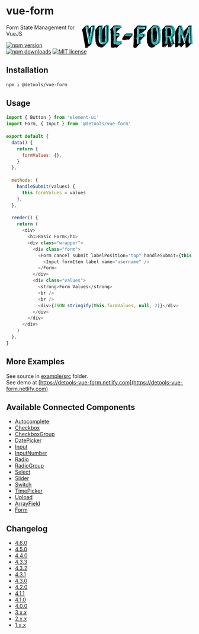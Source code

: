 # vue-form

<img align="right" src="twitter_header_photo_1.png" />

Form State Management for VueJS

[![npm version](http://img.shields.io/npm/v/@detools/vue-form.svg?style=flat)](https://npmjs.org/package/@detools/vue-form 'View this project on npm')
[![npm downloads](https://img.shields.io/npm/dm/@detools/vue-form.svg)](https://npmjs.org/package/@detools/vue-form 'View this project on npm')
[![MIT license](http://img.shields.io/badge/license-MIT-brightgreen.svg)](http://opensource.org/licenses/MIT)

## Installation

```bash
npm i @detools/vue-form
```

## Usage

```js
import { Button } from 'element-ui'
import Form, { Input } from '@detools/vue-form'

export default {
  data() {
    return {
      formValues: {},
    }
  },

  methods: {
    handleSubmit(values) {
      this.formValues = values
    },
  },

  render() {
    return (
      <div>
        <h1>Basic Form</h1>
        <div class="wrapper">
          <div class="form">
            <Form cancel submit labelPosition="top" handleSubmit={this.handleSubmit}>
              <Input formItem label name="username" />
            </Form>
          </div>
          <div class="values">
            <strong>Form Values</strong>
            <br />
            <br />
            <div>{JSON.stringify(this.formValues, null, 2)}</div>
          </div>
        </div>
      </div>
    )
  },
}
```

## More Examples

See source in [example/src](/example/src) folder.  
See demo at [https://detools-vue-form.netlify.com](https://detools-vue-form.netlify.com)

## Available Connected Components

- [Autocomplete](/VueForm/components/ConnectedAutocomplete.js)
- [Checkbox](/VueForm/components/ConnectedCheckbox.js)
- [CheckboxGroup](/VueForm/components/ConnectedCheckboxGroup.js)
- [DatePicker](/VueForm/components/ConnectedDatePicker.js)
- [Input](/VueForm/components/ConnectedInput.js)
- [InputNumber](/VueForm/components/ConnectedInputNumber.js)
- [Radio](/VueForm/components/ConnectedRadio.js)
- [RadioGroup](/VueForm/components/ConnectedRadioGroup.js)
- [Select](/VueForm/components/ConnectedSelect.js)
- [Slider](/VueForm/components/ConnectedSlider.js)
- [Switch](/VueForm/components/ConnectedSwitch.js)
- [TimePicker](/VueForm/components/ConnectedTimePicker.js)
- [Upload](/VueForm/components/ConnectedUpload.js)
- [ArrayField](/VueForm/components/ConnectedArrayField.js)
- [Form](/VueForm/components/Form/Form.vue)

## Changelog

- [4.6.0](/CHANGELOG.md#460)
- [4.5.0](/CHANGELOG.md#450)
- [4.4.0](/CHANGELOG.md#440)
- [4.3.3](/CHANGELOG.md#433)
- [4.3.2](/CHANGELOG.md#432)
- [4.3.1](/CHANGELOG.md#431)
- [4.3.0](/CHANGELOG.md#430)
- [4.2.0](/CHANGELOG.md#420)
- [4.1.1](/CHANGELOG.md#411)
- [4.1.0](/CHANGELOG.md#410)
- [4.0.0](/CHANGELOG.md#400)
- [3.x.x](/CHANGELOG.md#3619)
- [2.x.x](/CHANGELOG.md#278)
- [1.x.x](/CHANGELOG.md#150)
